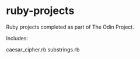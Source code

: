 # ruby-projects

Ruby projects completed as part of The Odin Project.

Includes:

caesar_cipher.rb 
substrings.rb
